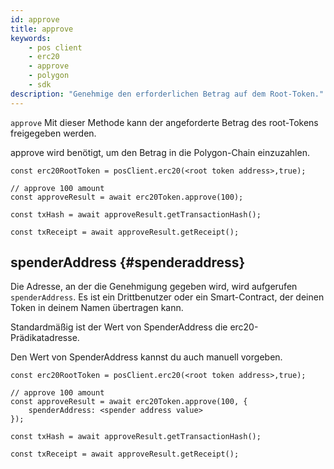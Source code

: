 ```yaml
---
id: approve
title: approve
keywords:
    - pos client
    - erc20
    - approve
    - polygon
    - sdk
description: "Genehmige den erforderlichen Betrag auf dem Root-Token."
---
```


`approve` Mit dieser Methode kann der angeforderte Betrag des root-Tokens freigegeben werden.

approve wird benötigt, um den Betrag in die Polygon-Chain einzuzahlen.

```
const erc20RootToken = posClient.erc20(<root token address>,true);

// approve 100 amount
const approveResult = await erc20Token.approve(100);

const txHash = await approveResult.getTransactionHash();

const txReceipt = await approveResult.getReceipt();

```

## spenderAddress {#spenderaddress}

Die Adresse, an der die Genehmigung gegeben wird, wird aufgerufen `spenderAddress`. Es ist ein Drittbenutzer oder ein Smart-Contract, der deinen Token in deinem Namen übertragen kann.

Standardmäßig ist der Wert von SpenderAddress die erc20-Prädikatadresse.

Den Wert von SpenderAddress kannst du auch manuell vorgeben.

```
const erc20RootToken = posClient.erc20(<root token address>,true);

// approve 100 amount
const approveResult = await erc20Token.approve(100, {
    spenderAddress: <spender address value>
});

const txHash = await approveResult.getTransactionHash();

const txReceipt = await approveResult.getReceipt();

```

